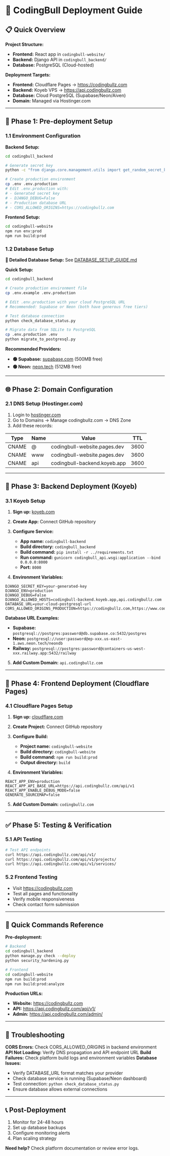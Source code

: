 # 🚀 CodingBull Deployment Guide

## 📋 Quick Overview

**Project Structure:**
- **Frontend:** React app in `codingbull-website/`
- **Backend:** Django API in `codingbull_backend/`
- **Database:** PostgreSQL (Cloud-hosted)

**Deployment Targets:**
- **Frontend:** Cloudflare Pages → https://codingbullz.com
- **Backend:** Koyeb VPS → https://api.codingbullz.com
- **Database:** Cloud PostgreSQL (Supabase/Neon/Aiven)
- **Domain:** Managed via Hostinger.com

---

## 🔧 Phase 1: Pre-deployment Setup

### 1.1 Environment Configuration

**Backend Setup:**
```bash
cd codingbull_backend

# Generate secret key
python -c "from django.core.management.utils import get_random_secret_key; print(get_random_secret_key())"

# Create production environment
cp .env .env.production
# Edit .env.production with:
# - Generated secret key
# - DJANGO_DEBUG=False
# - Production database URL
# - CORS_ALLOWED_ORIGINS=https://codingbullz.com
```

**Frontend Setup:**
```bash
cd codingbull-website
npm run env:prod
npm run build:prod
```

### 1.2 Database Setup

**📖 Detailed Database Setup:** See [DATABASE_SETUP_GUIDE.md](./DATABASE_SETUP_GUIDE.md)

**Quick Setup:**
```bash
cd codingbull_backend

# Create production environment file
cp .env.example .env.production

# Edit .env.production with your cloud PostgreSQL URL
# Recommended: Supabase or Neon (both have generous free tiers)

# Test database connection
python check_database_status.py

# Migrate data from SQLite to PostgreSQL
cp .env.production .env
python migrate_to_postgresql.py
```

**Recommended Providers:**
- **🟢 Supabase:** [supabase.com](https://supabase.com) (500MB free)
- **🟢 Neon:** [neon.tech](https://neon.tech) (512MB free)

---

## 🌐 Phase 2: Domain Configuration

### 2.1 DNS Setup (Hostinger.com)

1. Login to [hostinger.com](https://hostinger.com)
2. Go to Domains → Manage codingbullz.com → DNS Zone
3. Add these records:

| Type | Name | Value | TTL |
|------|------|-------|-----|
| CNAME | @ | codingbull-website.pages.dev | 3600 |
| CNAME | www | codingbull-website.pages.dev | 3600 |
| CNAME | api | codingbull-backend.koyeb.app | 3600 |

---

## 🚀 Phase 3: Backend Deployment (Koyeb)

### 3.1 Koyeb Setup

1. **Sign up:** [koyeb.com](https://koyeb.com)
2. **Create App:** Connect GitHub repository
3. **Configure Service:**
   - **App name:** `codingbull-backend`
   - **Build directory:** `codingbull_backend`
   - **Build command:** `pip install -r ../requirements.txt`
   - **Run command:** `gunicorn codingbull_api.wsgi:application --bind 0.0.0.0:8000`
   - **Port:** `8000`

4. **Environment Variables:**
```
DJANGO_SECRET_KEY=your-generated-key
DJANGO_ENV=production
DJANGO_DEBUG=False
DJANGO_ALLOWED_HOSTS=codingbull-backend.koyeb.app,api.codingbullz.com
DATABASE_URL=your-cloud-postgresql-url
CORS_ALLOWED_ORIGINS_PRODUCTION=https://codingbullz.com,https://www.codingbullz.com
```

**Database URL Examples:**
- **Supabase:** `postgresql://postgres:password@db.supabase.co:5432/postgres`
- **Neon:** `postgresql://user:password@ep-xxx.us-east-1.aws.neon.tech/neondb`
- **Railway:** `postgresql://postgres:password@containers-us-west-xxx.railway.app:5432/railway`

5. **Add Custom Domain:** `api.codingbullz.com`

---

## 🌟 Phase 4: Frontend Deployment (Cloudflare Pages)

### 4.1 Cloudflare Pages Setup

1. **Sign up:** [cloudflare.com](https://cloudflare.com)
2. **Create Project:** Connect GitHub repository
3. **Configure Build:**
   - **Project name:** `codingbull-website`
   - **Build directory:** `codingbull-website`
   - **Build command:** `npm run build:prod`
   - **Output directory:** `build`

4. **Environment Variables:**
```
REACT_APP_ENV=production
REACT_APP_API_BASE_URL=https://api.codingbullz.com/api/v1
REACT_APP_ENABLE_DEBUG_MODE=false
GENERATE_SOURCEMAP=false
```

5. **Add Custom Domain:** `codingbullz.com`

---

## ✅ Phase 5: Testing & Verification

### 5.1 API Testing
```bash
# Test API endpoints
curl https://api.codingbullz.com/api/v1/
curl https://api.codingbullz.com/api/v1/projects/
curl https://api.codingbullz.com/api/v1/services/
```

### 5.2 Frontend Testing
- Visit https://codingbullz.com
- Test all pages and functionality
- Verify mobile responsiveness
- Check contact form submission

---

## 🔧 Quick Commands Reference

**Pre-deployment:**
```bash
# Backend
cd codingbull_backend
python manage.py check --deploy
python security_hardening.py

# Frontend
cd codingbull-website
npm run build:prod
npm run build:prod:analyze
```

**Production URLs:**
- **Website:** https://codingbullz.com
- **API:** https://api.codingbullz.com/api/v1/
- **Admin:** https://api.codingbullz.com/admin/

---

## 🚨 Troubleshooting

**CORS Errors:** Check CORS_ALLOWED_ORIGINS in backend environment
**API Not Loading:** Verify DNS propagation and API endpoint URL
**Build Failures:** Check platform build logs and environment variables
**Database Issues:**
- Verify DATABASE_URL format matches your provider
- Check database service is running (Supabase/Neon dashboard)
- Test connection: `python check_database_status.py`
- Ensure database allows external connections

---

## 📞 Post-Deployment

1. Monitor for 24-48 hours
2. Set up database backups
3. Configure monitoring alerts
4. Plan scaling strategy

**Need help?** Check platform documentation or review error logs.
